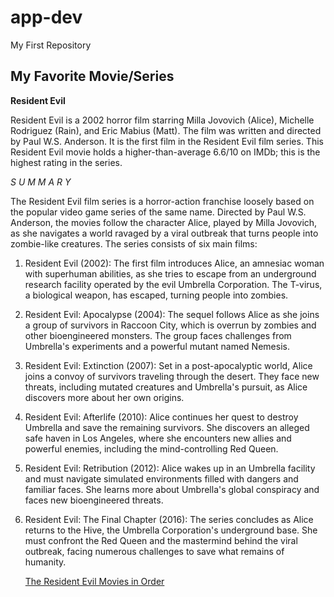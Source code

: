# app-dev
My First Repository

## My Favorite Movie/Series
**Resident Evil**

  Resident Evil is a 2002 horror film starring Milla Jovovich (Alice), Michelle Rodriguez (Rain), and Eric Mabius (Matt). The film was written and directed by Paul W.S. Anderson. It is the first film in the Resident Evil film series. This Resident Evil movie holds a higher-than-average 6.6/10 on IMDb; this is the highest rating in the series.

*S U M M A R Y*

  The Resident Evil film series is a horror-action franchise loosely based on the popular video game series of the same name. Directed by Paul W.S. Anderson, the movies follow the character Alice, played by Milla Jovovich, as she navigates a world ravaged by a viral outbreak that turns people into zombie-like creatures. The series consists of six main films:

1. Resident Evil (2002): The first film introduces Alice, an amnesiac woman with superhuman abilities, as she tries to escape from an underground research facility operated by the evil Umbrella Corporation. The T-virus, a biological weapon, has escaped, turning people into zombies.

2. Resident Evil: Apocalypse (2004): The sequel follows Alice as she joins a group of survivors in Raccoon City, which is overrun by zombies and other bioengineered monsters. The group faces challenges from Umbrella's experiments and a powerful mutant named Nemesis.

3. Resident Evil: Extinction (2007): Set in a post-apocalyptic world, Alice joins a convoy of survivors traveling through the desert. They face new threats, including mutated creatures and Umbrella's pursuit, as Alice discovers more about her own origins.

4. Resident Evil: Afterlife (2010): Alice continues her quest to destroy Umbrella and save the remaining survivors. She discovers an alleged safe haven in Los Angeles, where she encounters new allies and powerful enemies, including the mind-controlling Red Queen.

5. Resident Evil: Retribution (2012): Alice wakes up in an Umbrella facility and must navigate simulated environments filled with dangers and familiar faces. She learns more about Umbrella's global conspiracy and faces new bioengineered threats.

6. Resident Evil: The Final Chapter (2016): The series concludes as Alice returns to the Hive, the Umbrella Corporation's underground base. She must confront the Red Queen and the mastermind behind the viral outbreak, facing numerous challenges to save what remains of humanity.


   [The Resident Evil Movies in Order](https://rb.gy/eq43jz)
